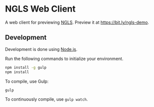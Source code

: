 # NGLS Web Client

A web client for previewing [NGLS](https://github.com/highschoolhacking/ngls).
Preview it at https://bit.ly/ngls-demo.


## Development

Development is done using [Node.js](https://nodejs.org/en/).

Run the following commands to initialize your environment.

```cmd
npm install -g gulp
npm install
```

To compile, use Gulp:

```cmd
gulp 
```

To continuously compile, use `gulp watch`.
